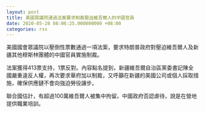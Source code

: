 ```yaml
---
layout: post
title: 美國眾議院通過法案要求制裁壓迫維吾爾人的中國官員
date: 2020-05-28 08:06:25.000000000 +08:00
categories: rss
---
```


美國國會眾議院以壓倒性票數通過一項法案，要求特朗普政府對壓迫維吾爾人及新疆其他穆斯林團體的中國官員實施制裁。

法案獲得413票支持，1票反對。內容點名提到，新疆維吾爾自治區黨委書記陳全國嚴重違反人權，再次要求華府加以制裁，又呼籲在新疆的美國公司或個人採取措施，確保供應鏈不會向強迫勞役讓步。

聯合國估計，有超過100萬維吾爾人被集中拘留。中國政府否認虐待，說是在營地提供職業培訓。
